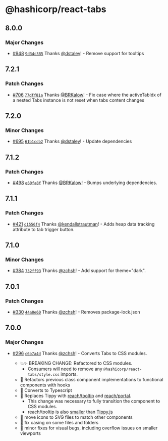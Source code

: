 # @hashicorp/react-tabs

## 8.0.0

### Major Changes

- [#948](https://github.com/hashicorp/react-components/pull/948) [`9d34c385`](https://github.com/hashicorp/react-components/commit/9d34c3850697e6caebca0299e1eea46f6e929b53) Thanks [@dstaley](https://github.com/dstaley)! - Remove support for tooltips

## 7.2.1

### Patch Changes

- [#706](https://github.com/hashicorp/react-components/pull/706) [`77dff81a`](https://github.com/hashicorp/react-components/commit/77dff81acb33e7adcc73b8ef808b0e0b6ef41db5) Thanks [@BRKalow](https://github.com/BRKalow)! - Fix case where the activeTabIdx of a nested Tabs instance is not reset when tabs content changes

## 7.2.0

### Minor Changes

- [#695](https://github.com/hashicorp/react-components/pull/695) [`61b1ccb2`](https://github.com/hashicorp/react-components/commit/61b1ccb204144907e9e7785312414dae753a3a73) Thanks [@dstaley](https://github.com/dstaley)! - Update dependencies

## 7.1.2

### Patch Changes

- [#498](https://github.com/hashicorp/react-components/pull/498) [`e60fa8f`](https://github.com/hashicorp/react-components/commit/e60fa8f437a98f97f6c0ed396f194192cf5e376e) Thanks [@BRKalow](https://github.com/BRKalow)! - Bumps underlying dependencies.

## 7.1.1

### Patch Changes

- [#421](https://github.com/hashicorp/react-components/pull/421) [`d1556f4`](https://github.com/hashicorp/react-components/commit/d1556f456ad87b5624b9c25e14a0f8ae324643d0) Thanks [@kendallstrautman](https://github.com/kendallstrautman)! - Adds heap data tracking attribute to tab trigger button.

## 7.1.0

### Minor Changes

- [#384](https://github.com/hashicorp/react-components/pull/384) [`732ff93`](https://github.com/hashicorp/react-components/commit/732ff93b3f9da1da5abe0a9343421e272d26eee9) Thanks [@zchsh](https://github.com/zchsh)! - Add support for theme="dark".

## 7.0.1

### Patch Changes

- [#330](https://github.com/hashicorp/react-components/pull/330) [`44a0e60`](https://github.com/hashicorp/react-components/commit/44a0e60b577a36978275ef1b0efa0e351a9802c6) Thanks [@zchsh](https://github.com/zchsh)! - Removes package-lock.json

## 7.0.0

### Major Changes

- [#296](https://github.com/hashicorp/react-components/pull/296) [`c6b7a4d`](https://github.com/hashicorp/react-components/commit/c6b7a4dc80319d92f694773517d822f0566b229a) Thanks [@zchsh](https://github.com/zchsh)! - Converts Tabs to CSS modules.

  - 💥✨ BREAKING CHANGE: Refactored to CSS modules.
    - Consumers will need to remove any `@hashicorp/react-tabs/style.css` imports.
  - 🔨 Refactors previous class component implementations to functional components with hooks
  - 🔨 Converts to Typescript
  - 🔨 Replaces Tippy with [reach/tooltip](https://reach.tech/tooltip) and [reach/portal](https://reach.tech/portal).
    - This change was necessary to fully transition the component to CSS modules.
    - reach/tooltip is also [smaller](https://bundlephobia.com/package/@reach/tooltip@0.16.0) than [Tippy.js](https://bundlephobia.com/package/@tippyjs/react@4.2.5)
  - 🔧 move icons to SVG files to match other components
  - 🔧 fix casing on some files and folders
  - 🐛 minor fixes for visual bugs, including overflow issues on smaller viewports
